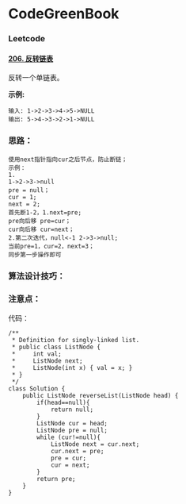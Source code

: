 # CodeGreenBook

### Leetcode

#### [206. 反转链表](https://leetcode-cn.com/problems/reverse-linked-list/)

反转一个单链表。

**示例:**

```
输入: 1->2->3->4->5->NULL
输出: 5->4->3->2->1->NULL
```

### 思路：

```
使用next指针指向cur之后节点，防止断链；
示例：
1.
1->2->3->null
pre = null；
cur = 1;
next = 2;
首先断1-2，1.next=pre;
pre向后移 pre=cur；
cur向后移 cur=next；
2.第二次迭代，null<-1 2->3->null;
当前pre=1，cur=2，next=3；
同步第一步操作即可
```

### 算法设计技巧：



### 注意点：



代码：

```
/**
 * Definition for singly-linked list.
 * public class ListNode {
 *     int val;
 *     ListNode next;
 *     ListNode(int x) { val = x; }
 * }
 */
class Solution {
    public ListNode reverseList(ListNode head) {
        if(head==null){
            return null;
        }
        ListNode cur = head;
        ListNode pre = null;
        while (cur!=null){
            ListNode next = cur.next;
            cur.next = pre;
            pre = cur;
            cur = next;
        }
        return pre;
    }
}

```







